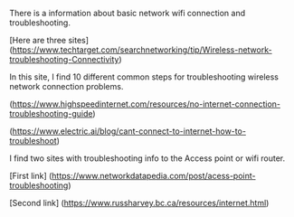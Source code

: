 There is a information about basic network wifi connection and troubleshooting.


[Here are three sites]
(https://www.techtarget.com/searchnetworking/tip/Wireless-network-troubleshooting-Connectivity)

In this site, I find 10 different common steps for troubleshooting wireless network connection problems.


(https://www.highspeedinternet.com/resources/no-internet-connection-troubleshooting-guide)



(https://www.electric.ai/blog/cant-connect-to-internet-how-to-troubleshoot)


I find two sites with troubleshooting info to the Access point or wifi router.


[First link] (https://www.networkdatapedia.com/post/acess-point-troubleshooting)


[Second link]  (https://www.russharvey.bc.ca/resources/internet.html)
